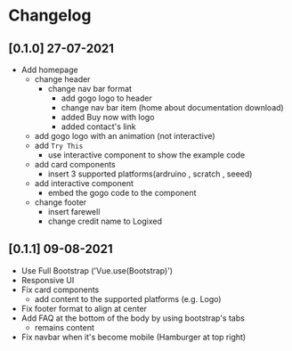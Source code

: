 # Changelog

## [0.1.0] 27-07-2021
- Add homepage
    - change header
        - change nav bar format
            - add gogo logo to header
            - change nav bar item (home about documentation download)
            - added Buy now with logo
            - added contact's link
    - add gogo logo with an animation (not interactive)
    - add `Try This`
        - use interactive component to show the example code
    - add card components
        - insert 3 supported platforms(ardruino , scratch , seeed)
    - add interactive component
        - embed the gogo code to the component
    - change footer
        - insert farewell
        - change credit name to Logixed

## [0.1.1] 09-08-2021
- Use Full Bootstrap ('Vue.use(Bootstrap)')
- Responsive UI
- Fix card components
    - add content to the supported platforms (e.g. Logo)
- Fix footer format to align at center
- Add FAQ at the bottom of the body by using bootstrap's tabs
    - remains content
- Fix navbar when it's become mobile (Hamburger at top right)
